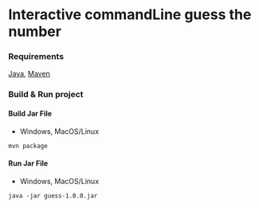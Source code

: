 # Interactive commandLine guess the number

### Requirements
[Java](https://adoptium.net), [Maven](https://maven.apache.org)

### Build & Run project
#### Build Jar File
* Windows, MacOS/Linux
```
mvn package
```
#### Run Jar File
* Windows, MacOS/Linux
```
java -jar guess-1.0.0.jar
```
